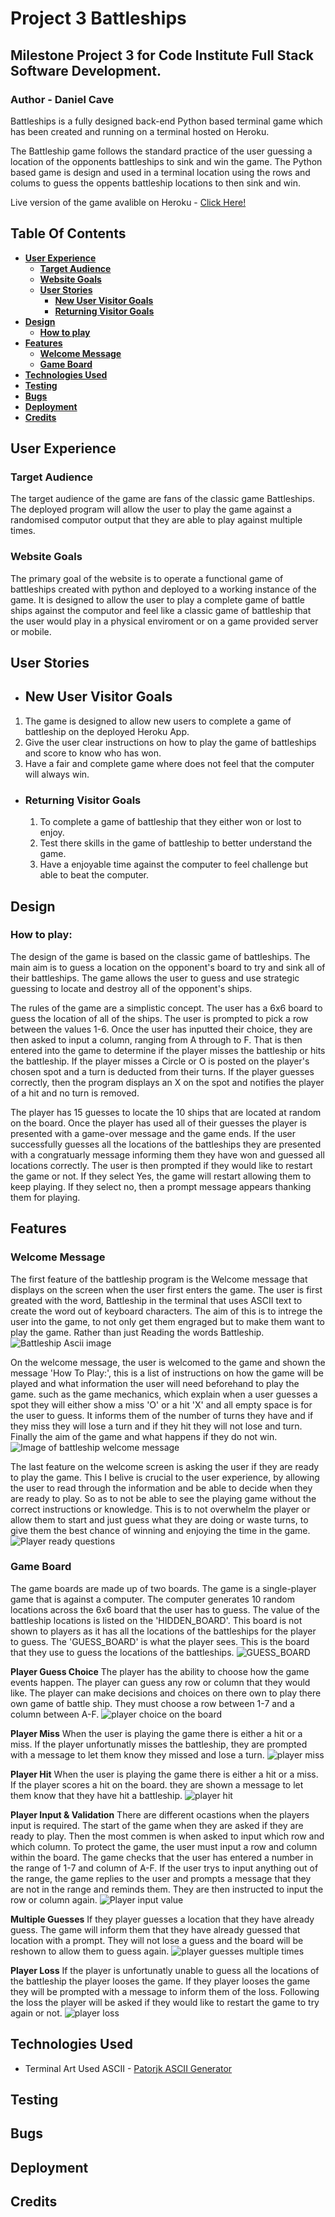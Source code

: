 # **Project 3 Battleships**

## **Milestone Project 3 for Code Institute Full Stack Software Development.**
### Author - Daniel Cave

Battleships is a fully designed back-end Python based terminal game which has been created and running on a terminal hosted on Heroku.

The Battleship game follows the standard practice of the user guessing a location of the opponents battleships to sink and win the game. The Python based game is design and used in a terminal location using the rows and colums to guess the oppents battleship locations to then sink and win.

Live version of the game avalible on Heroku - <a href="https://p3-battleship-dc-6afed2473960.herokuapp.com/">Click Here!</a>

## Table Of Contents
* [**User Experience**](#user-experience)
    * [**Target Audience**](#target-audience)
    * [**Website Goals**](#website-goals)
    * [**User Stories**](#user-stories)
        * [**New User Visitor Goals**](#new-user-visitor-goals)
        * [**Returning Visitor Goals**](#returning-visitor-goals)
* [**Design**](#design)
    * [**How to play**](#how-to-play)
* [**Features**](#features)
    * [**Welcome Message**](#welcome-message)
    * [**Game Board**](#game-board)
* [**Technologies Used**](#technologies-used)
* [**Testing**](#testing)
* [**Bugs**](#bugs)
* [**Deployment**](#deployment)
* [**Credits**](#credits)

## **User Experience**
### **Target Audience**
The target audience of the game are fans of the classic game Battleships. The deployed program will allow the user to play the game against a randomised computor output that they are able to play against multiple times.

### **Website Goals**
The primary goal of the website is to operate a functional game of battleships created with python and deployed to a working instance of the game. It is designed to allow the user to play a complete game of battle ships against the computor and feel like a classic game of battleship that the user would play in a physical enviroment or on a game provided server or mobile.

## **User Stories**
- ## New User Visitor Goals
1. The game is designed to allow new users to complete a game of battleship on the deployed Heroku App.
2. Give the user clear instructions on how to play the game of battleships and score to know who has won.
3. Have a fair and complete game where does not feel that the computer will always win.

- ### Returning Visitor Goals
    1. To complete a game of battleship that they either won or lost to enjoy.
    2. Test there skills in the game of battleship to better understand the game.
    3. Have a enjoyable time against the computer to feel challenge but able to beat the computer.

## Design
### How to play:

The design of the game is based on the classic game of battleships. The main aim is to guess a location on the opponent's board to try and sink all of their battleships. The game allows the user to guess and use strategic guessing to locate and destroy all of the opponent's ships.

The rules of the game are a simplistic concept. The user has a 6x6 board to guess the location of all of the ships. The user is prompted to pick a row between the values 1-6. Once the user has inputted their choice, they are then asked to input a column, ranging from A through to F. That is then entered into the game to determine if the player misses the battleship or hits the battleship. If the player misses a Circle or O is posted on the player's chosen spot and a turn is deducted from their turns. If the player guesses correctly, then the program displays an X on the spot and notifies the player of a hit and no turn is removed.

The player has 15 guesses to locate the 10 ships that are located at random on the board. Once the player has used all of their guesses the player is presented with a game-over message and the game ends. If the user successfully guesses all the locations of the battleships they are presented with a congratuarly message informing them they have won and guessed all locations correctly. The user is then prompted if they would like to restart the game or not. If they select Yes, the game will restart allowing them to keep playing. If they select no, then a prompt message appears thanking them for playing.

## Features
### Welcome Message
The first feature of the battleship program is the Welcome message that displays on the screen when the user first enters the game. The user is first greated with the word, Battleship in the terminal that uses ASCII text to create the word out of keyboard characters. The aim of this is to intrege the user into the game, to not only get them engraged but to make them want to play the game. Rather than just Reading the words Battleship.
![Battleship Ascii image](/assets/readme/battleship-ascii.png)

On the welcome message, the user is welcomed to the game and shown the message 'How To Play:', this is a list of instructions on how the game will be played and what information the user will need beforehand to play the game. such as the game mechanics, which explain when a user guesses a spot they will either show a miss 'O' or a hit 'X' and all empty space is for the user to guess. It informs them of the number of turns they have and if they miss they will lose a turn and if they hit they will not lose and turn. Finally the aim of the game and what happens if they do not win.
![Image of battleship welcome message](/assets/readme/welcome-message.png)

The last feature on the welcome screen is asking the user if they are ready to play the game. This I belive is crucial to the user experience, by allowing the user to read through the information and be able to decide when they are ready to play. So as to not be able to see the playing game without the correct instructions or knowledge. This is to not overwhelm the player or allow them to start and just guess what they are doing or waste turns, to give them the best chance of winning and enjoying the time in the game.
![Player ready questions](/assets/readme/are-you-ready.png)

### Game Board
The game boards are made up of two boards. The game is a single-player game that is against a computer. The computer generates 10 random locations across the 6x6 board that the user has to guess. The value of the battleship locations is listed on the 'HIDDEN_BOARD'. This board is not shown to players as it has all the locations of the battleships for the player to guess. The 'GUESS_BOARD' is what the player sees. This is the board that they use to guess the locations of the battleships.
![GUESS_BOARD](/assets/readme/battleship-board.png)

**Player Guess Choice**
The player has the ability to choose how the game events happen. The player can guess any row or column that they would like. The player can make decisions and choices on there own to play there own game of battle ship. They must choose a row between 1-7 and a column between A-F.
![player choice on the board](/assets/readme/battleship-board.png)

**Player Miss**
When the user is playing the game there is either a hit or a miss. If the player unfortunatly misses the battleship, they are prompted with a message to let them know they missed and lose a turn.
![player miss](/assets/readme/player-miss.png)

**Player Hit**
When the user is playing the game there is either a hit or a miss. If the player scores a hit on the board. they are shown a message to let them know that they have hit a battleship. 
![player hit](/assets/readme/player-hit.png)

**Player Input & Validation**
There are different ocastions when the players input is required. The start of the game when they are asked if they are ready to play. Then the most commen is when asked to input which row and which column. To protect the game, the user must input a row and column within the board. The game checks that the user has entered a number in the range of 1-7 and column of A-F. If the user trys to input anything out of the range, the game replies to the user and prompts a message that they are not in the range and reminds them. They are then instructed to input the row or column again.
![Player input value](/assets/readme/incorrect-value.png)

**Multiple Guesses**
If they player guesses a location that they have already guess. The game will inform them that they have already guessed that location with a prompt. They will not lose a guess and the board will be reshown to allow them to guess again.
![player guesses multiple times](/assets/readme/multiple-guess.png)

**Player Loss**
If the player is unfortunatly unable to guess all the locations of the battleship the player looses the game. If they player looses the game they will be prompted with a message to inform them of the loss. Following the loss the player will be asked if they would like to restart the game to try again or not.
![player loss](/assets/readme/player-lose.png)


## Technologies Used
- Terminal Art Used ASCII - <a href="https://patorjk.com/software/taag/#p=display&f=Slant&t=Battleship">Patorjk ASCII Generator</a>
## Testing

## Bugs

## Deployment

## Credits